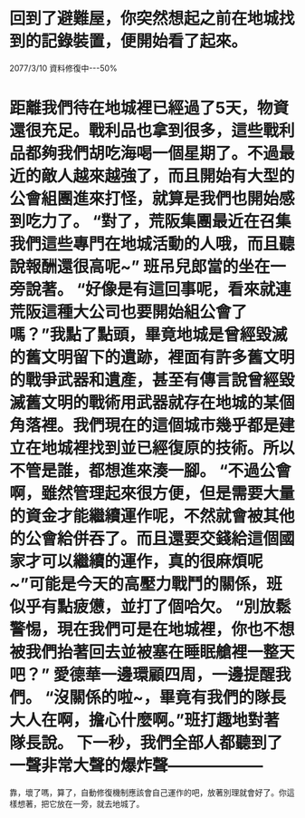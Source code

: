 回到了避難屋，你突然想起之前在地城找到的記錄裝置，便開始看了起來。
===============================================================================================================================================================================================================================================================================
2077/3/10
資料修復中---50%

距離我們待在地城裡已經過了5天，物資還很充足。戰利品也拿到很多，這些戰利品都夠我們胡吃海喝一個星期了。不過最近的敵人越來越強了，而且開始有大型的公會組團進來打怪，就算是我們也開始感到吃力了。
“對了，荒阪集團最近在召集我們這些專門在地城活動的人哦，而且聽說報酬還很高呢~”
班吊兒郎當的坐在一旁說著。
“好像是有這回事呢，看來就連荒阪這種大公司也要開始組公會了嗎？”我點了點頭，畢竟地城是曾經毀滅的舊文明留下的遺跡，裡面有許多舊文明的戰爭武器和遺產，甚至有傳言說曾經毀滅舊文明的戰術用武器就存在地城的某個角落裡。我們現在的這個城市幾乎都是建立在地城裡找到並已經復原的技術。所以不管是誰，都想進來湊一腳。
“不過公會啊，雖然管理起來很方便，但是需要大量的資金才能繼續運作呢，不然就會被其他的公會給併吞了。而且還要交錢給這個國家才可以繼續的運作，真的很麻煩呢~”可能是今天的高壓力戰鬥的關係，班似乎有點疲憊，並打了個哈欠。
“別放鬆警惕，現在我們可是在地城裡，你也不想被我們抬著回去並被塞在睡眠艙裡一整天吧？”
愛德華一邊環顧四周，一邊提醒我們。
“沒關係的啦~，畢竟有我們的隊長大人在啊，擔心什麼啊。”班打趣地對著隊長說。
下一秒，我們全部人都聽到了一聲非常大聲的爆炸聲——————
===============================================================================================================================================================================================================================================================================
靠，壞了嗎，算了，自動修復機制應該會自己運作的吧，放著別理就會好了。你這樣想著，把它放在一旁，就去地城了。
